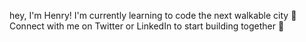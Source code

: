 hey, I'm Henry!
I'm currently learning to code the next walkable city 🏢
Connect with me on Twitter or LinkedIn to start building together 🙂
